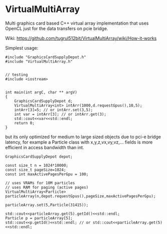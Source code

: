 # VirtualMultiArray
Multi graphics card based C++ virtual array implementation that uses OpenCL just for the data transfers on pcie bridge.

Wiki: https://github.com/tugrul512bit/VirtualMultiArray/wiki/How-it-works

Simplest usage:
```
#include "GraphicsCardSupplyDepot.h"
#include "VirtualMultiArray.h"


// testing
#include <iostream>


int main(int argC, char ** argV)
{
	GraphicsCardSupplyDepot d;
	VirtualMultiArray<int> intArr(1000,d.requestGpus(),10,5);
	intArr[3]=5; // or intArr.set(3,5);
	int var = intArr[3]; // or intArr.get(3);
	std::cout<<var<<std::endl;
	return 0;
}
```

but its only optimized for medium to large sized objects due to pci-e bridge latency, for example a Particle class with x,y,z,vx,vy,vz,... fields is more efficient in access bandwidth than int.

```
GraphicsCardSupplyDepot depot;

const size_t n = 1024*10000;
const size_t pageSize=1024;
const int maxActivePagesPerGpu = 100;

// uses VRAMs for 10M particles
// uses RAM for paging (active pages)
VirtualMultiArray<Particle> particleArray(n,depot.requestGpus(),pageSize,maxActivePagesPerGpu);

particleArray.set(5,Particle(31415));

std::cout<<particleArray.get(5).getId()<<std::endl;
Particle p = particleArray[5];
std::cout<<p.getId()<<std::endl; // or std::cout<<particleArray.get(5)<<std::endl;
```
